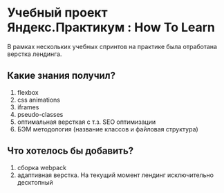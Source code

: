 # Учебный проект Яндекс.Практикум : How To Learn

В рамках нескольких учебных спринтов на практике была отработана верстка лендинга. 

## Какие знания получил? 
1. flexbox
2. css animations
3. iframes
4. pseudo-classes
5. оптимальная версткая с т.з. SEO оптимизации
6. БЭМ методология (название классов и файловая структура)

## Что хотелось бы добавить? 
1. сборка webpack
2. адаптивная верстка. На текущий момент лендинг исключительно десктопный
